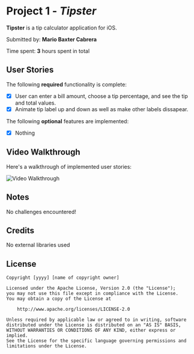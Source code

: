 # Project 1 - *Tipster*

**Tipster** is a tip calculator application for iOS.

Submitted by: **Mario Baxter Cabrera**

Time spent: **3** hours spent in total

## User Stories

The following **required** functionality is complete:

* [x] User can enter a bill amount, choose a tip percentage, and see the tip and total values.
* [x] Animate tip label up and down as well as make other labels dissapear.

The following **optional** features are implemented:

* [x] Nothing

## Video Walkthrough

Here's a walkthrough of implemented user stories:

<img src='http://g.recordit.co/zWYIZVdVlo.gif' title='Video Walkthrough' width='' alt='Video Walkthrough' />

## Notes

No challenges encountered!

## Credits

No external libraries used

## License

    Copyright [yyyy] [name of copyright owner]

    Licensed under the Apache License, Version 2.0 (the "License");
    you may not use this file except in compliance with the License.
    You may obtain a copy of the License at

        http://www.apache.org/licenses/LICENSE-2.0

    Unless required by applicable law or agreed to in writing, software
    distributed under the License is distributed on an "AS IS" BASIS,
    WITHOUT WARRANTIES OR CONDITIONS OF ANY KIND, either express or implied.
    See the License for the specific language governing permissions and
    limitations under the License.
